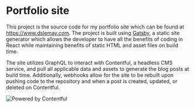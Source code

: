 # Portfolio site

This project is the source code for my portfolio site which can be found at https://www.dslemay.com. The project is built using [Gatsby](https://www.gatsbyjs.org), a static site generator which allows the developer to have all the benefits of coding in React while maintaining benefits of static HTML and asset files on build time.

The site utilizes GraphQL to interact with Contentful, a headless CMS service, and pull all applicable data and assets to generate the blog posts at build time. Additionally, webhooks allow for the site to be rebuilt upon pushing code to the repository and when a post is created, updated, or deleted on Contentful. 

![Powered by Contentful](https://images.contentful.com/fo9twyrwpveg/7Htleo27dKYua8gio8UEUy/0797152a2d2f8e41db49ecbf1ccffdaa/PoweredByContentful_DarkBackground_MonochromeLogo.svg)
